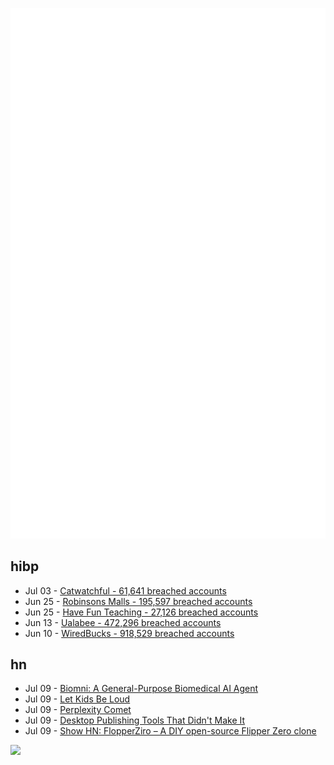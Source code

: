 ![Metrics](https://raw.githubusercontent.com/phixion/phixion/master/metrics.svg)

## hibp

<!--
for https://github.com/phixion/phixion/blob/main/.github/workflows/feeds.yml
-->
<!--START_SECTION:haveibeenpwnd-->
- Jul 03 - [Catwatchful - 61,641 breached accounts](https://haveibeenpwned.com/Breach/Catwatchful)
- Jun 25 - [Robinsons Malls - 195,597 breached accounts](https://haveibeenpwned.com/Breach/RobinsonsMalls)
- Jun 25 - [Have Fun Teaching - 27,126 breached accounts](https://haveibeenpwned.com/Breach/HaveFunTeaching)
- Jun 13 - [Ualabee - 472,296 breached accounts](https://haveibeenpwned.com/Breach/Ualabee)
- Jun 10 - [WiredBucks - 918,529 breached accounts](https://haveibeenpwned.com/Breach/WiredBucks)
<!--END_SECTION:haveibeenpwnd-->

## hn

<!--
for https://github.com/phixion/phixion/blob/main/.github/workflows/feeds.yml
-->
<!--START_SECTION:hn-->
- Jul 09 - [Biomni: A General-Purpose Biomedical AI Agent](https://github.com/snap-stanford/Biomni)
- Jul 09 - [Let Kids Be Loud](https://www.afterbabel.com/p/let-kids-be-loud)
- Jul 09 - [Perplexity Comet](https://comet.perplexity.ai/?a=b)
- Jul 09 - [Desktop Publishing Tools That Didn't Make It](https://tedium.co/2022/10/12/forgotten-desktop-publishing-tools-history/)
- Jul 09 - [Show HN: FlopperZiro – A DIY open-source Flipper Zero clone](https://github.com/lraton/FlopperZiro)
<!--END_SECTION:hn-->

<!--
for https://yhype.me
-->
![](https://hit.yhype.me/github/profile?user_id=13013670)
